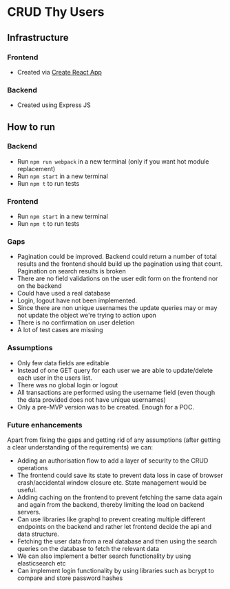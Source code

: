 # CRUD Thy Users

## Infrastructure

### Frontend

- Created via [Create React App](https://reactjs.org/docs/create-a-new-react-app.html)

### Backend

- Created using Express JS

## How to run

### Backend

- Run `npm run webpack` in a new terminal (only if you want hot module replacement)
- Run `npm start` in a new terminal
- Run `npm t` to run tests

### Frontend

- Run `npm start` in a new terminal
- Run `npm t` to run tests


### Gaps
- Pagination could be improved. Backend could return a number of total results and the frontend should build up the pagination using that count. Pagination on search results is broken
- There are no field validations on the user edit form on the frontend nor on the backend
- Could have used a real database
- Login, logout have not been implemented.
- Since there are non unique usernames the update queries may or may not update the object we're trying to action upon
- There is no confirmation on user deletion
- A lot of test cases are missing


### Assumptions
- Only few data fields are editable
- Instead of one GET query for each user we are able to update/delete each user in the users list.
- There was no global login or logout 
- All transactions are performed using the username field (even though the data provided does not have unique usernames)
- Only a pre-MVP version was to be created. Enough for a POC.

### Future enhancements

Apart from fixing the gaps and getting rid of any assumptions (after getting a clear understanding of the requirements) we can:

- Adding an authorisation flow to add a layer of security to the CRUD operations
- The frontend could save its state to prevent data loss in case of browser crash/accidental window closure etc. State management would be useful.
- Adding caching on the frontend to prevent fetching the same data again and again from the backend, thereby limiting the load on backend servers. 
- Can use libraries like graphql to prevent creating multiple different endpoints on the backend and rather let frontend decide the api and data structure.
- Fetching the user data from a real database and then using the search queries on the database to fetch the relevant data
- We can also implement a better search functionality by using elasticsearch etc
- Can implement login functionality by using libraries such as bcrypt to compare and store password hashes